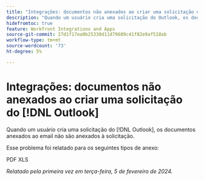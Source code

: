 ```yaml
---
title: "Integrações: documentos não anexados ao criar uma solicitação do Outlook"
description: "Quando um usuário cria uma solicitação do Outlook, os documentos anexados ao email não são anexados à solicitação."
hidefromtoc: true
feature: Workfront Integrations and Apps
source-git-commit: 27d1f17ea0b25330d11d79609c41f82e9af518ab
workflow-type: tm+mt
source-wordcount: '73'
ht-degree: 5%

---
```



# Integrações: documentos não anexados ao criar uma solicitação do [!DNL Outlook]

Quando um usuário cria uma solicitação do [!DNL Outlook], os documentos anexados ao email não são anexados à solicitação.

Esse problema foi relatado para os seguintes tipos de anexo:

PDF XLS

_Relatado pela primeira vez em terça-feira, 5 de fevereiro de 2024._
